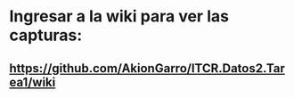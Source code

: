 # Ingresar a la  wiki para ver las capturas:
## https://github.com/AkionGarro/ITCR.Datos2.Tarea1/wiki
